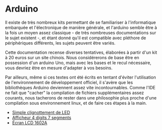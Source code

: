 # Arduino

Il existe de très nombreux kits permettant de se familiariser à l'informatique
embarquée et l'électronique de manière générale, et l'arduino semble être à la
fois un moyen assez classique - de très nombreuses documentations sur le sujet
existent -, et étant donné qu'il est compatible avec pléthore de périphériques
différents, les sujets peuvent être variés.

Cette documentation recense diverses tentatives, élaborées à partir d'un kit à
20 euros sur un site chinois. Nous considérerons de base être en possession
d'un arduino Uno, mais avec les bases et le recul nécessaire, vous devriez être en mesure d'adapter à vos besoins.

Par ailleurs, même si ces textes ont été écrits en tentant d'éviter
l'utilisation de l'environnement de développement officiel, il s'avère que les
bibliothèques Arduino deviennent assez vite incontournables. Comme l'IDE ne
fait que "cacher" la compilation de fichiers supplémentaires assez courants,
nous tacherons de rester dans une philosophie plus proche d'une compilation
sous environnement linux, et de faire ces étapes à la main.

* [Simple clignottement de LED](ledblink.md)
* [Afficheur 4 digits 7 segments](4digits7seg.md)
* [Écran LCD 1602A](lcd.md)

